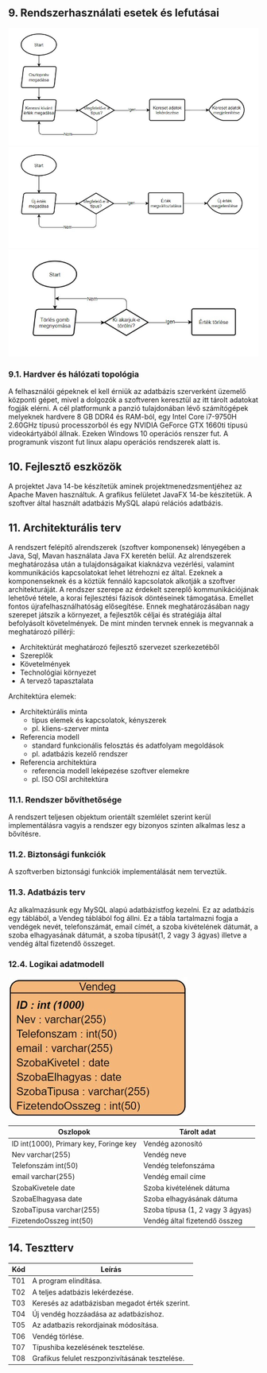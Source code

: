 ## 9. Rendszerhasználati esetek és lefutásai

![Lekérdzés](lekerdezes.jpg)
![Szerkesztés](szerkesztes.jpg)
![Törlés](torles.jpg)

###  9.1. Hardver és hálózati topológia

A felhasználói gépeknek el kell érniük az adatbázis szerverként üzemelő központi gépet, mivel a dolgozók a szoftveren keresztül az itt tárolt adatokat fogják elérni. A cél platformunk a panzió tulajdonában lévő számítógépek melyeknek hardvere 8 GB DDR4 és RAM-ból, egy Intel Core i7-9750H 2.60GHz típusú processzorból és egy NVIDIA GeForce GTX 1660ti típusú videokártyából állnak. Ezeken Windows 10 operációs renszer fut. A programunk viszont fut linux alapu operációs rendszerek alatt is.

## 10. Fejlesztő eszközök

A projektet Java 14-be készítetük aminek projektmenedzsmentjéhez az Apache Maven használtuk. A grafikus felületet JavaFX 14-be készitetük. A szoftver által használt adatbázis MySQL alapú relációs adatbázis.

## 11. Architekturális terv 

A rendszert felépítő alrendszerek (szoftver komponensek) lényegében a Java, Sql, Mavan használata Java FX keretén belül. Az alrendszerek meghatározása után a tulajdonságaikat kiaknázva vezérlési, valamint kommunikációs kapcsolatokat lehet létrehozni ez által. Ezeknek a komponenseknek és a köztük fennáló kapcsolatok alkotják a szoftver architekturáját. A rendszer szerepe az érdekelt szereplő kommunikációjának lehetővé tétele, a korai fejlesztési fázisok döntéseinek támogatása. Emellet fontos újrafelhasználhatóság elősegítése. Ennek meghatározásában nagy szerepet játszik a környezet, a fejlesztők céljai és stratégiája által befolyásolt követelmények. De mint minden tervnek ennek is megvannak a meghatározó pillérji:

* Architektúrát meghatározó fejlesztő szervezet szerkezetéből
* Szereplők
* Követelmények
* Technológiai környezet
* A tervező tapasztalata
  
Architektúra elemek:

* Architektúrális minta
   * típus elemek és kapcsolatok, kényszerek
   * pl. kliens-szerver minta
*  Referencia modell
   * standard funkcionális felosztás és adatfolyam megoldások
   * pl. adatbázis kezelő rendszer
* Referencia architektúra
   * referencia modell leképezése szoftver elemekre
   * pl. ISO OSI architektúra

### 11.1. Rendszer bővíthetősége  

A rendszert teljesen objektum orientált szemlélet szerint kerül implementálásra vagyis a rendszer egy bizonyos szinten alkalmas lesz a bővítésre.

### 11.2. Biztonsági funkciók 

A szoftverben biztonsági funkciók implementálását nem terveztük.

### 11.3. Adatbázis terv

Az alkalmazásunk egy MySQL alapú adatbázistfog kezelni. Ez az adatbázis egy táblából, a Vendeg táblából fog állni. Ez a tábla tartalmazni fogja a vendégek nevét, telefonszámát, email címét, a szoba kivételének dátumát, a szoba elhagyasának dátumát, a szoba típusát(1, 2 vagy 3 ágyas) illetve a vendég által fizetendő összeget.

### 12.4. Logikai adatmodell  

![ER Diagram](ERD.jpg)

   Oszlopok         |Tárolt adat |
   ----------------|-------------------------  |
   ID int(1000), Primary key, Foringe key| Vendég azonosító |       
   Nev   varchar(255)|Vendég neve|                      
   Telefonszám int(50)|Vendég telefonszáma|             
   email varchar(255)|Vendég email címe|
   SzobaKivetele date|Szoba kivételének dátuma|                   
   SzobaElhagyasa date|Szoba elhagyásának dátuma|
   SzobaTipusa varchar(255)|Szoba típusa (1, 2 vagy 3 ágyas)|
   FizetendoOsszeg int(50)|Vendég által fizetendő összeg|     

## 14. Tesztterv  

Kód|Leírás|  
----|---  
T01| A program elindítása.|
T02| A teljes adatbázis lekérdezése.|
T03| Keresés az adatbázisban megadot érték szerint.|
T04| Új vendég hozzáadása az adatbázishoz.|
T05| Az adatbazis rekordjainak módosítása.|
T06| Vendég törlése.|
T07| Típushiba kezelésének tesztelése.|
T08| Grafikus felulet reszponzivításának tesztelése.|